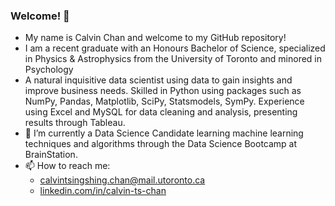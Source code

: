 ### Welcome! 👋

<!--
**chantsin/chantsin** is a ✨ _special_ ✨ repository because its `README.md` (this file) appears on your GitHub profile.
-->

- My name is Calvin Chan and welcome to my GitHub repository!
- I am a recent graduate with an Honours Bachelor of Science, specialized in Physics & Astrophysics from the University of Toronto and minored in Psychology
- A natural inquisitive data scientist using data to gain insights and improve business needs. Skilled in Python using packages such as NumPy, Pandas, Matplotlib, SciPy, Statsmodels, SymPy. Experience using Excel and MySQL for data cleaning and analysis, presenting results through Tableau. 
- 🌱 I’m currently a Data Science Candidate learning machine learning techniques and algorithms through the Data Science Bootcamp at BrainStation. 
- 📫 How to reach me:
  - calvintsingshing.chan@mail.utoronto.ca
  - [linkedin.com/in/calvin-ts-chan](linkedin.com/in/calvin-ts-chan) 
